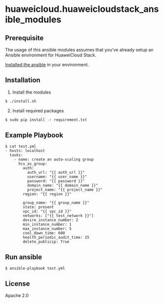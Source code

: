 huaweicloud.huaweicloudstack_ansible_modules
=========

Prerequisite
------------

The usage of this ansible modules assumes that you've already setup an Ansible environment for HuaweiCloud Stack.

[Installed the ansible](https://docs.ansible.com/ansible/latest/installation_guide/intro_installation.html) in your environment.

Installation
------------

1. Install the modules
  ``` bash
  $ ./install.sh
  ```
2. Install required packages
  ``` bash
  $ sudo pip install -r requirement.txt
  ```


Example Playbook
----------------
```
$ cat test.yml
- hosts: localhost
  tasks:
    - name: create an auto-scaling group
      hcs_as_group:
        auth:
          auth_url: "{{ auth_url }}"
          username: "{{ user_name }}"
          password: "{{ password }}"
          domain_name: "{{ domain_name }}"
          project_name: "{{ project_name }}"
        region: "{{ region }}"

        group_name: "{{ group_name }}"
        state: present
        vpc_id: "{{ vpc_id }}"
        networks: ["{{ test_network }}"]
        desire_instance_number: 2
        min_instance_number: 1
        max_instance_number: 5
        cool_down_time: 600
        health_periodic_audit_time: 15
        delete_publicip: True
```

Run ansible
-----------
```
$ ansible-playbook test.yml
```

License
-------
Apache 2.0
